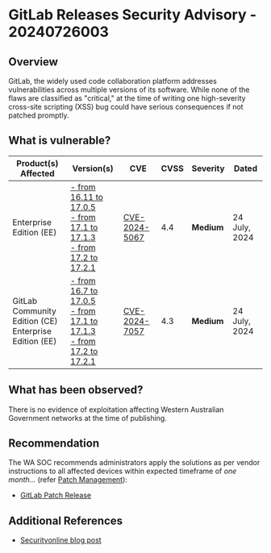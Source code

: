 # GitLab Releases Security Advisory - 20240726003

## Overview

GitLab, the widely used code collaboration platform addresses vulnerabilities across multiple versions of its software. While none of the flaws are classified as "critical," at the time of writing one high-severity cross-site scripting (XSS) bug could have serious consequences if not patched promptly.

## What is vulnerable?

| Product(s) Affected                                         | Version(s)                                                                                                                                                           | CVE                                                             | CVSS | Severity   | Dated         |
| ----------------------------------------------------------- | -------------------------------------------------------------------------------------------------------------------------------------------------------------------- | --------------------------------------------------------------- | ---- | ---------- | ------------- |
| Enterprise Edition (EE)                                     | [- from 16.11 to 17.0.5 <br/> - from 17.1 to 17.1.3 <br/> - from 17.2 to 17.2.1](https://about.gitlab.com/releases/2024/07/24/patch-release-gitlab-17-2-1-released/) | [CVE-2024-5067](https://nvd.nist.gov/vuln/detail/CVE-2024-5067) | 4.4  | **Medium** | 24 July, 2024 |
| GitLab Community Edition (CE) <br/> Enterprise Edition (EE) | [- from 16.7 to 17.0.5 <br/> - from 17.1 to 17.1.3 <br/> - from 17.2 to 17.2.1](https://about.gitlab.com/releases/2024/07/24/patch-release-gitlab-17-2-1-released/)  | [CVE-2024-7057](https://nvd.nist.gov/vuln/detail/CVE-2024-7057) | 4.3  | **Medium** | 24 July, 2024 |

## What has been observed?

There is no evidence of exploitation affecting Western Australian Government networks at the time of publishing.

## Recommendation

The WA SOC recommends administrators apply the solutions as per vendor instructions to all affected devices within expected timeframe of *one month...* (refer [Patch Management](../guidelines/patch-management.md)):

- [GitLab Patch Release](https://about.gitlab.com/releases/2024/07/24/patch-release-gitlab-17-2-1-released/)

## Additional References

- [Securityonline blog post](https://securityonline.info/gitlab-patches-six-security-flaws-urges-immediate-update/)
